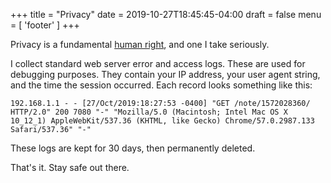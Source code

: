 +++
title = "Privacy"
date = 2019-10-27T18:45:45-04:00
draft = false
menu = [ 'footer' ]
+++

Privacy is a fundamental [human right](https://www.schneier.com/essays/archives/2006/05/the_eternal_value_of.html), and one I take seriously.

I collect standard web server error and access logs. These are used for debugging purposes. They contain your IP address, your user agent string, and the time the session occurred. Each record looks something like this:

    192.168.1.1 - - [27/Oct/2019:18:27:53 -0400] "GET /note/1572028360/ HTTP/2.0" 200 7080 "-" "Mozilla/5.0 (Macintosh; Intel Mac OS X 10_12_1) AppleWebKit/537.36 (KHTML, like Gecko) Chrome/57.0.2987.133 Safari/537.36" "-"

These logs are kept for 30 days, then permanently deleted.

That's it. Stay safe out there.
